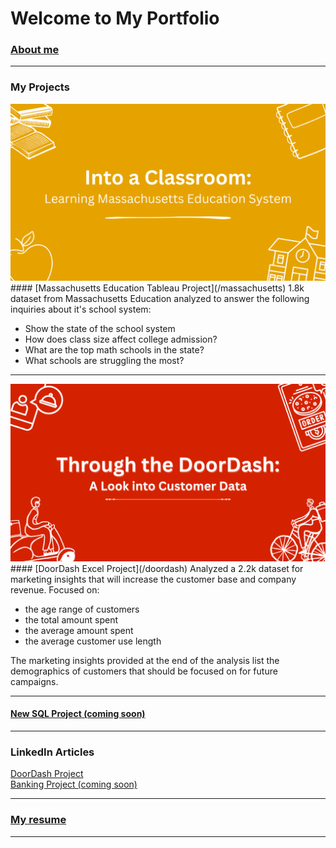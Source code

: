 # Welcome to My Portfolio

### [About me](/aboutme)

---

### My Projects

<img src="images/Massachusetts_CaseStudy.png?raw=true"/>
#### [Massachusetts Education Tableau Project](/massachusetts)
1.8k dataset from Massachusetts Education analyzed to answer the following inquiries about it's school system:
<ul>
  <li>Show the state of the school system</li>
  <li>How does class size affect college admission?</li>
  <li>What are the top math schools in the state?</li>
  <li>What schools are struggling the most?</li>
</ul>

---
<img src="images/DoorDash_CaseStudy.png?raw=true"/>
#### [DoorDash Excel Project](/doordash)
Analyzed a 2.2k dataset for marketing insights that will increase the customer base and company revenue. Focused on:
<ul>
  <li>the age range of customers</li>
  <li>the total amount spent</li>
  <li>the average amount spent</li>
  <li>the average customer use length</li>
</ul>
The marketing insights provided at the end of the analysis list the demographics of customers that should be focused on for future campaigns.

---
#### [New SQL Project (coming soon)](/link)

---

### LinkedIn Articles

[DoorDash Project](https://www.linkedin.com/pulse/through-doordash-look-customer-data-xavier-quinn/)  <br>
[Banking Project (coming soon)](/link)  <br>

---

### [My resume](files/XavierQuinn_Resume.pdf)

---


